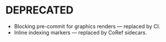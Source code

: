 # DEPRECATED

- Blocking pre-commit for graphics renders — replaced by CI.
- Inline indexing markers — replaced by CoRef sidecars.
